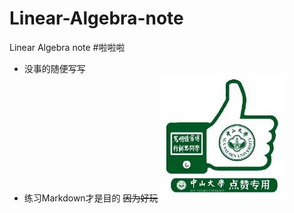 # Linear-Algebra-note
Linear Algebra note
#啦啦啦
* 没事的随便写写
* 练习Markdown才是目的
  ~~因为好玩~~
![666](https://github.com/handsomezhuzhu/sysu_matrix_homework/blob/main/other/666.jpg)
